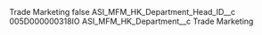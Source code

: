 <?xml version="1.0" encoding="UTF-8"?>
<CustomMetadata xmlns="http://soap.sforce.com/2006/04/metadata" xmlns:xsi="http://www.w3.org/2001/XMLSchema-instance" xmlns:xsd="http://www.w3.org/2001/XMLSchema">
    <label>Trade Marketing</label>
    <protected>false</protected>
    <values>
        <field>ASI_MFM_HK_Department_Head_ID__c</field>
        <value xsi:type="xsd:string">005D000000318IO</value>
    </values>
    <values>
        <field>ASI_MFM_HK_Department__c</field>
        <value xsi:type="xsd:string">Trade Marketing</value>
    </values>
</CustomMetadata>
